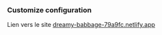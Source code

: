 ### Customize configuration

Lien vers le site [dreamy-babbage-79a9fc.netlify.app](https://dreamy-babbage-79a9fc.netlify.app/)
